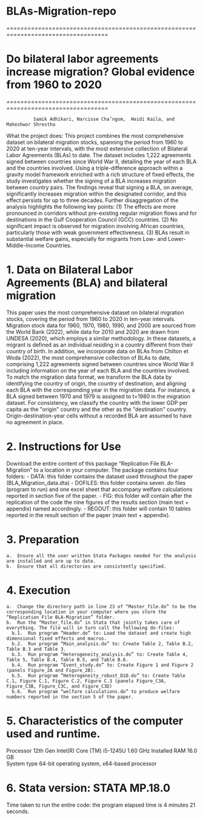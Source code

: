 # BLAs-Migration-repo
*===================================================================================*
# Do bilateral labor agreements increase migration? Global evidence from 1960 to 2020
*===================================================================================*
            
              Samik Adhikari, Narcisse Cha’ngom,  Heidi Kaila, and Maheshwor Shrestha
            
What the project does: This project combines the most comprehensive dataset on bilateral migration stocks, spanning the period from 1960 to 2020 at ten-year intervals, with the most extensive collection of Bilateral Labor Agreements (BLAs) to date. The dataset includes 1,222 agreements signed between countries since World War II, detailing the year of each BLA and the countries involved. Using a triple-difference approach within a gravity model framework enriched with a rich structure of fixed effects, the study investigates whether the signing of a BLA increases migration between country pairs. The findings reveal that signing a BLA, on average, significantly increases migration within the designated corridor, and this effect persists for up to three decades. Further disaggregation of the analysis highlights the following key points: (1) The effects are more pronounced in corridors without pre-existing regular migration flows and for destinations in the Gulf Cooperation Council (GCC) countries. (2) No significant impact is observed for migration involving African countries, particularly those with weak government effectiveness. (3) BLAs result in substantial welfare gains, especially for migrants from Low- and Lower-Middle-Income Countries.



# 1.	Data on Bilateral Labor Agreements (BLA) and bilateral migration 
This paper uses the most comprehensive dataset on bilateral migration stocks, covering the period from 1960 to 2020 in ten-year intervals. Migration stock data for 1960, 1970, 1980, 1990, and 2000 are sourced from the World Bank (2022), while data for 2010 and 2020 are drawn from UNDESA (2020), which employs a similar methodology. In these datasets, a migrant is defined as an individual residing in a country different from their country of birth. In addition, we incorporate data on BLAs from Chilton et Woda (2022), the most comprehensive collection of BLAs to date, comprising 1,222 agreements signed between countries since World War II including information on the year of each BLA and the countries involved. To match the migration data format, we transform the BLA data by identifying the country of origin, the country of destination, and aligning each BLA with the corresponding year in the migration data. For instance, a BLA signed between 1970 and 1979 is assigned to t=1980 in the migration dataset. For consistency, we classify the country with the lower GDP per capita as the "origin" country and the other as the "destination" country. Origin-destination-year cells without a recorded BLA are assumed to have no agreement in place.


# 2.	Instructions for Use
  Download the entire content of this package “Replication File BLA-Migration” to a location in your computer. The package contains four folders: 
    -	DATA: this folder contains the dataset used throughout the paper (BLA_Migration_data.dta)
    -	DOFILES: this folder contains seven .do files (program to run) and one excel sheet that accompany welfare calculations reported in section five of the paper.
    -	FIG: this folder will contain after the replication of the code the nine figures of the results section (main text + appendix) named accordingly.
    -	REGOUT: this folder will contain 10 tables reported in the result section of the paper (main text + appendix).
  
# 3.	Preparation
    a.	Ensure all the user written Stata Packages needed for the analysis are installed and are up to date.
    b.	Ensure that all directories are consistently specified.

# 4.	Execution
    a.	Change the directory path in line 23 of “Master_file.do” to be the corresponding location in your computer where you store the “Replication File BLA-Migration” folder.
    b.	Run the “Master_file.do” in Stata that jointly takes care of everything. The file will in turn call the following do-files:
      b.1.	Run program “Header.do” to: Load the dataset and create high dimensional fixed effects and macros.
      b.2.	Run program “Main_analysis.do” to: Create Table 2, Table B.2, Table B.3 and Table 3.
      b.3.	Run program “Heterogeneity_analysis.do” to: Create Table 4, Table 5, Table B.4, Table B.5, and Table B.6.
      b.4.	Run program “Event_study.do” to: Create Figure 1 and Figure 2 (panels Figure_2A and Figure_2B).
      b.5.	Run program “Heterogeneity_robust_DiD.do” to: Create Table C.1, Figure C.1, Figure C.2, Figure C.3 (panels Figure_C3A, Figure_C3B, Figure_C3C, and Figure_C3D)
      b.6.	Run program “welfare calculations.do” to produce welfare numbers reported in the section 5 of the paper. 

# 5.	Characteristics of the computer used and runtime. 
  Processor	12th Gen Intel(R) Core (TM) i5-1245U   1.60 GHz
  Installed RAM	16.0 GB  
  System type	64-bit operating system, x64-based processor

# 6.	Stata version: STATA MP.18.0
Time taken to run the entire code: the program elapsed time is 4 minutes 21 seconds.


